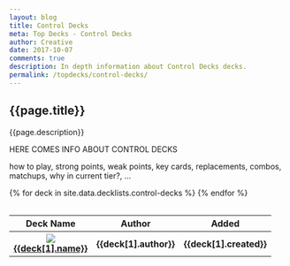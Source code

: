 ```yaml
---
layout: blog
title: Control Decks
meta: Top Decks - Control Decks
author: Creative
date: 2017-10-07
comments: true
description: In depth information about Control Decks decks.
permalink: /topdecks/control-decks/
---
```


## {{page.title}}

<p class="text-muted"> {{page.description}} </p>

<div>
    <p>HERE COMES INFO ABOUT CONTROL DECKS</p>
    <p>how to play, strong points, weak points, key cards, replacements, combos, matchups, why in current tier?, ...</p>
</div>

<table class="table" style="margin-top: 2rem;" id="topDeckTable">
    <thead>
        <tr>
            <th>Deck Name</th>
            <th>Author</th>
            <th>Added</th>
        </tr>
    </thead>
    <tbody>
        {% for deck in site.data.decklists.control-decks %}
            <tr>
                <th>
                    <div class="row">
                        <div class="col-lg-1">
                            <div class="thumbnail">
                                <img src="https://yugiohprices.com/api/card_image/{{deck[1].main[0].name}}" class="portrait" />  
                            </div>
                        </div>
                        <div class="col-lg-11">
                            <a href="{{site.url}}/topdecks/control-decks/{{deck[1].name | downcase | replace: " ", "-" }}">{{deck[1].name}}</a>    
                        </div>
                    </div>
                </th>
                <th>{{deck[1].author}}</th>
                <th>{{deck[1].created}}</th>
            </tr>
        {% endfor %}
    </tbody>
</table>